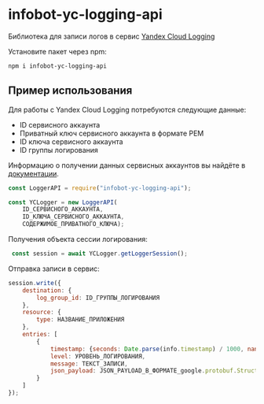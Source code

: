 # infobot-yc-logging-api
Библиотека для записи логов в сервис [Yandex Cloud Logging](https://cloud.yandex.ru/docs/logging/)

Установите пакет через npm:

```sh
npm i infobot-yc-logging-api
```

## Пример использования
Для работы с Yandex Cloud Logging потребуются следующие данные:
* ID сервисного аккаунта
* Приватный ключ сервисного аккаунта в формате PEM
* ID ключа сервисного аккаунта
* ID группы логирования

Информацию о получении данных сервисных аккаунтов вы найдёте в [документации](https://cloud.yandex.ru/docs/iam/operations/sa/create).

```js
const LoggerAPI = require("infobot-yc-logging-api");

const YCLogger = new LoggerAPI(
    ID_СЕРВИСНОГО_АККАУНТА, 
    ID_КЛЮЧА_СЕРВИСНОГО_АККАУНТА,
    СОДЕРЖИМОЕ_ПРИВАТНОГО_КЛЮЧА);
```
Получения объекта сессии логирования:
```js
 const session = await YCLogger.getLoggerSession();
```

Отправка записи в сервис:
```js
session.write({
    destination: {
        log_group_id: ID_ГРУППЫ_ЛОГИРОВАНИЯ
    },
    resource: {
        type: НАЗВАНИЕ_ПРИЛОЖЕНИЯ
    },
    entries: [
        {
            timestamp: {seconds: Date.parse(info.timestamp) / 1000, nanos: 0},
            level: УРОВЕНЬ_ЛОГИРОВАНИЯ,
            message: ТЕКСТ_ЗАПИСИ,
            json_payload: JSON_PAYLOAD_В_ФОРМАТЕ_google.protobuf.Struct
        }
    ]
});
```
